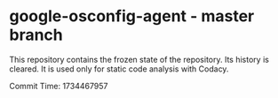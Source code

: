 # google-osconfig-agent - master branch

This repository contains the frozen state of the repository.
Its history is cleared. It is used only for static code
analysis with Codacy.

Commit Time: 1734467957